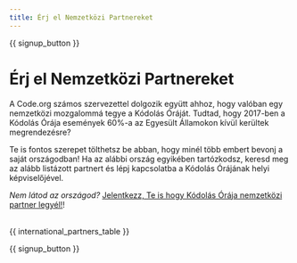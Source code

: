 ```yaml
---
title: Érj el Nemzetközi Partnereket
---
```


{{ signup_button }}

# Érj el Nemzetközi Partnereket

A Code.org számos szervezettel dolgozik együtt ahhoz, hogy valóban egy nemzetközi mozgalommá tegye a Kódolás Óráját. Tudtad, hogy 2017-ben a Kódolás Órája események 60%-a az Egyesült Államokon kívül kerültek megrendezésre?

Te is fontos szerepet tölthetsz be abban, hogy minél több embert bevonj a saját országodban! Ha az alábbi ország egyikében tartózkodsz, keresd meg az alább listázott partnert és lépj kapcsolatba a Kódolás Órájának helyi képviselőjével.

*Nem látod az országod?* [Jelentkezz, Te is hogy Kódolás Órája nemzetközi partner legyél!](https://goo.gl/forms/PZQEsqvet7yBE5ps2)! <br /> <br />

{{ international_partners_table }}

{{ signup_button }}